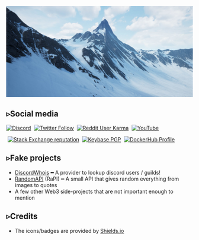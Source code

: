 ![Natura](https://github.com/lepidotteri/lepidotteri/blob/master/mountain.jpg?raw=true)

<!--

![Libertà](https://github.com/lepidotteri/lepidotteri/blob/master/version2.png?raw=true)

**lepidotteri/lepidotteri** is a ✨ _special_ ✨ repository because its `README.md` (this file) appears on your GitHub profile.

Here are some ideas to get you started:

- 🔭 I’m currently working on ...
- 🌱 I’m currently learning ...
- 👯 I’m looking to collaborate on ...
- 🤔 I’m looking for help with ...
- 💬 Ask me about ...
- 📫 How to reach me: ...
- 😄 Pronouns: ...
- ⚡ Fun fact: ...

-->

## ▹Social media
[![Discord](https://img.shields.io/discord/736256701422108734?label=Discord%20Guild&style=for-the-badge&logo=discord&logoColor=ffffff)](https://discord.gg/5PK6Q6wywj)
‎‎ [![Twitter Follow](https://img.shields.io/twitter/follow/lepidotteri?color=%231DA1F2&label=Twitter&style=for-the-badge&logo=twitter&logoColor=ffffff)](https://twitter.com/lepidotteri)
‎‎ [![Reddit User Karma](https://img.shields.io/reddit/user-karma/combined/LEPv0?label=Reddit&style=for-the-badge&logo=reddit&logoColor=ffffff)](https://www.reddit.com/user/LEPv0)
‎‎ [![YouTube](https://img.shields.io/youtube/views/fp2EZbbuMa0?label=YouTube&logo=youtube&logoColor=ffffff&style=for-the-badge)](https://www.youtube.com/watch?v=fp2EZbbuMa0)

‎‎ [![Stack Exchange reputation](https://img.shields.io/stackexchange/stackoverflow/r/12418331?color=%23F48024&label=Stack%20overflow&style=for-the-badge&logo=stackoverflow&logoColor=ffffff)](https://stackoverflow.com/users/14929077/lepidotteri)
‎‎ [![Keybase PGP](https://img.shields.io/keybase/pgp/lepidotteri?label=Keybase&logo=keybase&logoColor=ffffff&style=for-the-badge)](https://keybase.io/lepidotteri)
‎‎ [![DockerHub Profile](https://img.shields.io/badge/DockerHub-lepidotteri-informational?style=for-the-badge&logo=docker&logoColor=ffffff)](https://hub.docker.com/u/lepidotteri)

## ▹Fake projects
- [DiscordWhois](https://discordwhois.xyz) ━ A provider to lookup discord users / guilds!
- [RandomAPI](https://random.rest) (RaPI) ━ A small API that gives random everything from images to quotes
- A few other Web3 side-projects that are not important enough to mention

## ▹Credits
- The icons/badges are provided by [Shields.io](https://shields.io/)
